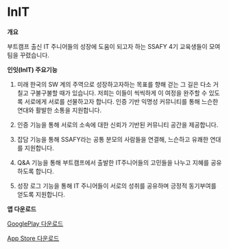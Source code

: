 # InIT

**개요**

부트캠프 출신 IT 주니어들의 성장에 도움이 되고자 하는 SSAFY 4기 교육생들이 모여 팀을 꾸렸습니다.

**인잇(InIT) 주요기능**

1. 미래 한국의 SW 계의 주역으로 성장하고자하는 목표를 향해 걷는 그 길은 다소 거칠고 구불구불할 때가 있습니다. 저희는 이들이 씩씩하게 이 여정을 완주할 수 있도록 서로에게 서로를 선물하고자 합니다. 인증 기반 익명성 커뮤니티를 통해 느슨한 연대와 활발한 소통을 지원합니다.

2. 인증 기능을 통해 서로의 소속에 대한 신뢰가 기반된 커뮤니티 공간을 제공합니다.

3. 잡담 기능을 통해 SSAFY라는 공통 분모의 사람들을 연결해, 느슨하고 유쾌한 연대를 지원합니다.

4. Q&A 기능을 통해 부트캠프에서 출발한 IT주니어들의 고민들을 나누고 지혜를 공유하도록 합니다.

5. 성장 로그 기능을 통해 IT 주니어들이 서로의 성취를 공유하며 긍정적 동기부여를 얻도록 지원합니다.


**앱 다운로드**

[GooglePlay 다운로드](https://play.google.com/store/apps/details?id=com.inssafy.init)

[App Store 다운로드](https://apps.apple.com/us/app/%EC%9D%B8%EC%9E%87-init/id1620744100)
